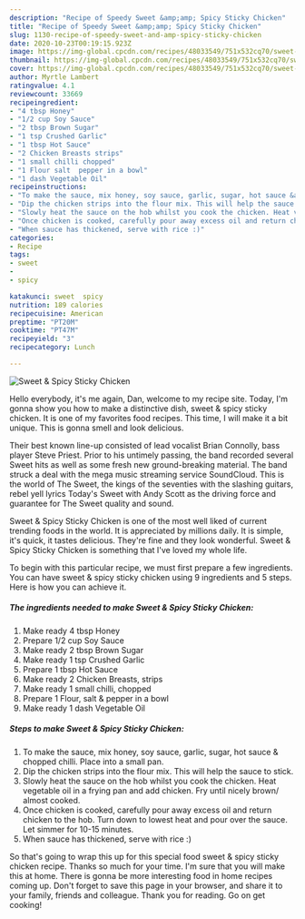 ```yaml
---
description: "Recipe of Speedy Sweet &amp;amp; Spicy Sticky Chicken"
title: "Recipe of Speedy Sweet &amp;amp; Spicy Sticky Chicken"
slug: 1130-recipe-of-speedy-sweet-and-amp-spicy-sticky-chicken
date: 2020-10-23T00:19:15.923Z
image: https://img-global.cpcdn.com/recipes/48033549/751x532cq70/sweet-spicy-sticky-chicken-recipe-main-photo.jpg
thumbnail: https://img-global.cpcdn.com/recipes/48033549/751x532cq70/sweet-spicy-sticky-chicken-recipe-main-photo.jpg
cover: https://img-global.cpcdn.com/recipes/48033549/751x532cq70/sweet-spicy-sticky-chicken-recipe-main-photo.jpg
author: Myrtle Lambert
ratingvalue: 4.1
reviewcount: 33669
recipeingredient:
- "4 tbsp Honey"
- "1/2 cup Soy Sauce"
- "2 tbsp Brown Sugar"
- "1 tsp Crushed Garlic"
- "1 tbsp Hot Sauce"
- "2 Chicken Breasts strips"
- "1 small chilli chopped"
- "1 Flour salt  pepper in a bowl"
- "1 dash Vegetable Oil"
recipeinstructions:
- "To make the sauce, mix honey, soy sauce, garlic, sugar, hot sauce &amp; chopped chilli. Place into a small pan."
- "Dip the chicken strips into the flour mix. This will help the sauce to stick."
- "Slowly heat the sauce on the hob whilst you cook the chicken. Heat vegetable oil in a frying pan and add chicken. Fry until nicely brown/ almost cooked."
- "Once chicken is cooked, carefully pour away excess oil and return chicken to the hob. Turn down to lowest heat and pour over the sauce. Let simmer for 10-15 minutes."
- "When sauce has thickened, serve with rice :)"
categories:
- Recipe
tags:
- sweet
- 
- spicy

katakunci: sweet  spicy 
nutrition: 189 calories
recipecuisine: American
preptime: "PT20M"
cooktime: "PT47M"
recipeyield: "3"
recipecategory: Lunch

---
```



![Sweet &amp; Spicy Sticky Chicken](https://img-global.cpcdn.com/recipes/48033549/751x532cq70/sweet-spicy-sticky-chicken-recipe-main-photo.jpg)

Hello everybody, it's me again, Dan, welcome to my recipe site. Today, I'm gonna show you how to make a distinctive dish, sweet &amp; spicy sticky chicken. It is one of my favorites food recipes. This time, I will make it a bit unique. This is gonna smell and look delicious.

Their best known line-up consisted of lead vocalist Brian Connolly, bass player Steve Priest. Prior to his untimely passing, the band recorded several Sweet hits as well as some fresh new ground-breaking material. The band struck a deal with the mega music streaming service SoundCloud. This is the world of The Sweet, the kings of the seventies with the slashing guitars, rebel yell lyrics Today&#39;s Sweet with Andy Scott as the driving force and guarantee for The Sweet quality and sound.

Sweet &amp; Spicy Sticky Chicken is one of the most well liked of current trending foods in the world. It is appreciated by millions daily. It is simple, it's quick, it tastes delicious. They're fine and they look wonderful. Sweet &amp; Spicy Sticky Chicken is something that I've loved my whole life.


To begin with this particular recipe, we must first prepare a few ingredients. You can have sweet &amp; spicy sticky chicken using 9 ingredients and 5 steps. Here is how you can achieve it.

<!--inarticleads1-->

##### The ingredients needed to make Sweet &amp; Spicy Sticky Chicken:

1. Make ready 4 tbsp Honey
1. Prepare 1/2 cup Soy Sauce
1. Make ready 2 tbsp Brown Sugar
1. Make ready 1 tsp Crushed Garlic
1. Prepare 1 tbsp Hot Sauce
1. Make ready 2 Chicken Breasts, strips
1. Make ready 1 small chilli, chopped
1. Prepare 1 Flour, salt &amp; pepper in a bowl
1. Make ready 1 dash Vegetable Oil




<!--inarticleads2-->

##### Steps to make Sweet &amp; Spicy Sticky Chicken:

1. To make the sauce, mix honey, soy sauce, garlic, sugar, hot sauce &amp; chopped chilli. Place into a small pan.
1. Dip the chicken strips into the flour mix. This will help the sauce to stick.
1. Slowly heat the sauce on the hob whilst you cook the chicken. Heat vegetable oil in a frying pan and add chicken. Fry until nicely brown/ almost cooked.
1. Once chicken is cooked, carefully pour away excess oil and return chicken to the hob. Turn down to lowest heat and pour over the sauce. Let simmer for 10-15 minutes.
1. When sauce has thickened, serve with rice :)




So that's going to wrap this up for this special food sweet &amp; spicy sticky chicken recipe. Thanks so much for your time. I'm sure that you will make this at home. There is gonna be more interesting food in home recipes coming up. Don't forget to save this page in your browser, and share it to your family, friends and colleague. Thank you for reading. Go on get cooking!
